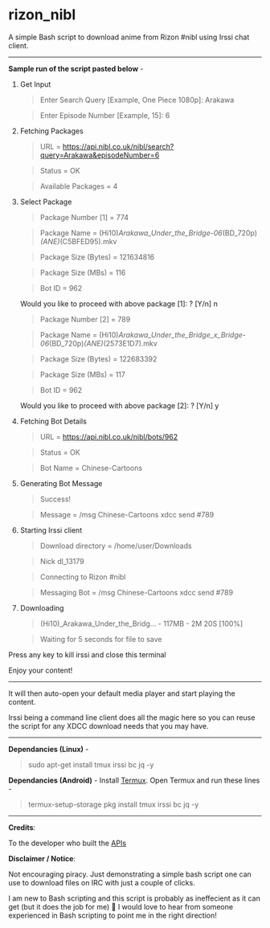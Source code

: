 # rizon_nibl

A simple Bash script to download anime from Rizon #nibl using Irssi chat client.

---

**Sample run of the script pasted below** -

1. Get Input

   > Enter Search Query [Example, One Piece 1080p]: Arakawa

   > Enter Episode Number [Example, 15]: 6

2. Fetching Packages

   > URL = https://api.nibl.co.uk/nibl/search?query=Arakawa&episodeNumber=6

   > Status = OK

   > Available Packages = 4

3. Select Package

   > Package Number [1] = 774

   > Package Name = (Hi10)_Arakawa_Under_the_Bridge_-_06_(BD_720p)_(ANE)_(C5BFED95).mkv

   > Package Size (Bytes) = 121634816

   > Package Size (MBs) = 116

   > Bot ID = 962
 
     Would you like to proceed with above package [1]: ? [Y/n] n

   > Package Number [2] = 789

   > Package Name = (Hi10)_Arakawa_Under_the_Bridge_x_Bridge_-_06_(BD_720p)_(ANE)_(2573E1D7).mkv

   > Package Size (Bytes) = 122683392

   > Package Size (MBs) = 117

   > Bot ID = 962

     Would you like to proceed with above package [2]: ? [Y/n] y

4. Fetching Bot Details

   > URL = https://api.nibl.co.uk/nibl/bots/962

   > Status = OK

   > Bot Name = Chinese-Cartoons

5. Generating Bot Message

   > Success!

   > Message = /msg Chinese-Cartoons xdcc send #789

6. Starting Irssi client

   > Download directory = /home/user/Downloads

   > Nick dl_13179

   > Connecting to Rizon #nibl

   > Messaging Bot = /msg Chinese-Cartoons xdcc send #789
   
7. Downloading

   > (Hi10)_Arakawa_Under_the_Bridg... - 117MB - 2M 20S [100%]

   > Waiting for 5 seconds for file to save

Press any key to kill irssi and close this terminal

Enjoy your content!

---

It will then auto-open your default media player and start playing the content.

Irssi being a command line client does all the magic here so you can reuse the script for any XDCC download needs that you may have.

---

**Dependancies (Linux)** -
> sudo apt-get install tmux irssi bc jq -y

**Dependancies (Android)** -
Install [Termux](https://termux.com/). Open Termux and run these lines -
> termux-setup-storage
> pkg install tmux irssi bc jq -y

---
**Credits**:

To the developer who built the [APIs](https://api.nibl.co.uk/swagger-ui.html)


**Disclaimer / Notice**: 

Not encouraging piracy. Just demonstrating a simple bash script one can use to download files on IRC with just a couple of clicks.

I am new to Bash scripting and this script is probably as ineffecient as it can get (but it does the job for me) :slightly_smiling_face: I would love to hear from someone experienced in Bash scripting to point me in the right direction!

